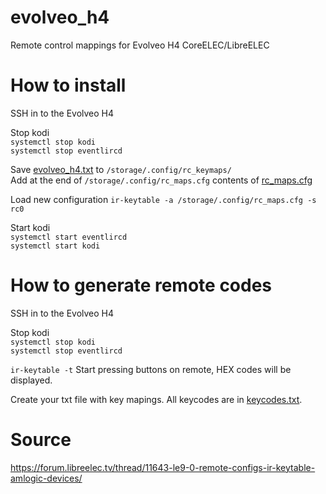 # evolveo_h4
Remote control mappings for Evolveo H4 CoreELEC/LibreELEC

# How to install
SSH in to the Evolveo H4

Stop kodi  
`systemctl stop kodi`  
`systemctl stop eventlircd`  

Save [evolveo_h4.txt](evolveo_h4.txt) to `/storage/.config/rc_keymaps/`  
Add at the end of `/storage/.config/rc_maps.cfg` contents of [rc_maps.cfg](rc_maps.cfg)   

Load new configuration `ir-keytable -a /storage/.config/rc_maps.cfg -s rc0`  

Start kodi  
`systemctl start eventlircd`  
`systemctl start kodi`  

# How to generate remote codes
SSH in to the Evolveo H4

Stop kodi  
`systemctl stop kodi`  
`systemctl stop eventlircd`  

`ir-keytable -t`
Start pressing buttons on remote, HEX codes will be displayed.

Create your txt file with key mapings. All keycodes are in [keycodes.txt](keycodes.txt).  


# Source
https://forum.libreelec.tv/thread/11643-le9-0-remote-configs-ir-keytable-amlogic-devices/  
